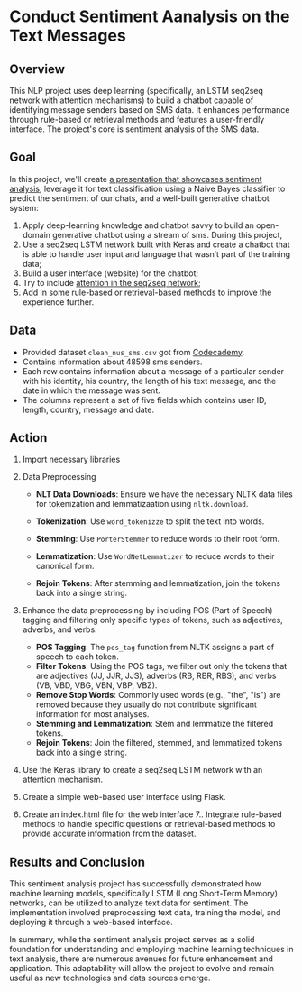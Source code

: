 # Conduct Sentiment Aanalysis on the Text Messages

## Overview

This NLP project uses deep learning (specifically, an LSTM seq2seq network with attention mechanisms) to build a chatbot capable of identifying message senders based on SMS data.  It enhances performance through rule-based or retrieval methods and features a user-friendly interface.  The project's core is sentiment analysis of the SMS data.

## Goal

In this project, we'll create [a presentation that showcases sentiment analysis](https://docs.google.com/presentation/d/1DsxW3_5Ye-w6xH6-VxXQbl0s5O6yMnVCSZ7kwfJqzy4/edit?usp=sharing), leverage it for text classification using a Naive Bayes classifier to predict the sentiment of our chats, and a well-built generative chatbot system:
1. Apply  deep-learning knowledge and chatbot savvy to build an open-domain generative chatbot using a stream of sms. During this project, 
2. Use a seq2seq LSTM network built with Keras and create a chatbot that is able to handle user input and language that wasn’t part of the training data;
3. Build a user interface (website) for the chatbot;
4. Try to include [attention in the seq2seq network](https://towardsdatascience.com/attn-illustrated-attention-5ec4ad276ee3);
5. Add in some rule-based or retrieval-based methods to improve the experience further.

## Data
- Provided  dataset `clean_nus_sms.csv` got from [Codecademy](https://www.codecademy.com/). 
- Contains information about 48598 sms senders.
- Each row contains information about a message of a particular sender with his identity, his country, the length  of his text message, and the date in which the  message was sent.
- The columns represent a set of five fields which contains user ID, length, country,  message  and date.




## Action

1. Import necessary libraries
2. Data Preprocessing
   - **NLT Data Downloads**: Ensure we have the necessary NLTK data files for tokenization and lemmatizaation using `nltk.download`.
   
    - **Tokenization**: Use `word_tokenizze` to split the text into words.

    - **Stemming**: Use `PorterStemmer` to reduce words to their root form.
   
    - **Lemmatization**: Use `WordNetLemmatizer` to reduce words to their canonical form.
  
      
    - **Rejoin Tokens**: After stemming and lemmatization, join the tokens back into a single string.
  
3. Enhance the data preprocessing by including POS (Part of Speech) tagging and filtering only specific types of tokens, such as adjectives, adverbs, and verbs.
    - **POS Tagging**: The `pos_tag` function from NLTK assigns a part of speech to each token.
    - **Filter Tokens**: Using the POS tags, we filter out only the tokens that are adjectives (JJ, JJR, JJS), adverbs (RB, RBR, RBS), and verbs (VB, VBD, VBG, VBN, VBP, VBZ).
    - **Remove Stop Words**: Commonly used words (e.g., "the", "is") are removed because they usually do not contribute significant information for most analyses.
    - **Stemming and Lemmatization**: Stem and lemmatize the filtered tokens.
    - **Rejoin Tokens**: Join the filtered, stemmed, and lemmatized tokens back into a single string.

4. Use the Keras library to create a seq2seq LSTM network with an attention mechanism.
5. Create a simple web-based user interface using Flask.
6. Create an index.html file for the web interface
7.. Integrate rule-based methods to handle specific questions or retrieval-based methods to provide accurate information from the dataset.

## Results and Conclusion
This sentiment analysis project has successfully demonstrated how machine learning models, specifically LSTM (Long Short-Term Memory) networks, can be utilized to analyze text data for sentiment. The implementation involved preprocessing text data, training the model, and deploying it through a web-based interface.

In summary, while the sentiment analysis project serves as a solid foundation for understanding and employing machine learning techniques in text analysis, there are numerous avenues for future enhancement and application. This adaptability will allow the project to evolve and remain useful as new technologies and data sources emerge.
